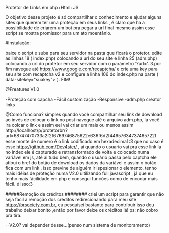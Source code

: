 Protetor de Links em php+Html+JS

O objetivo desse projeto é só compartilhar o conhecimento e ajudar alguns sites que querem ter uma proteção em seus links , é claro que há a possibilidade de criarem um bot pra pegar a url final mesmo assim esse script se mostra promissor para um ato moentânio.

#Instalação:

baixe o script e suba para seu servidor na pasta que ficará o protetor.
edite as linhas 18 ( index.php) colocando a url do seu site e linha 25 (adm.php) colocando a url do protetor em seu servidor com o parâmetro '?url='. 3.por fim navegue até https://www.google.com/recaptcha/ e crie uma key para seu site com recaptcha v2 e configure a linha 106 do index.php na parte ( data-sitekey="suakey"> ).
FIM!

@Freatures V1.0 

-Proteção com capcha 
-Fácil customização 
-Responsive 
-adm.php creator links

@Como funciona? 
simples quando você compartilhar seu link de download ao invés de colocar o link no post navegue até o arquivo adm.php, lá você ira colcar o link e assim eel vai criar um mais ou menos assim http://localhost/p/protetorbr/?url=68747470733a2f2f6769746875622e636f6d2f44657634737465722f esse monte de numero é o link codificado em hexadecimal :3 que no caso é esse https://github.com/Dev4ster/ , ai quando o usuario vai pra esse link la no index ele é capturado e retransformado de volta e colocado numa variável em js, até ai tudo bem, quando o usuário passa pelo captcha ele atibui o href do botão de download os dados da variável e assim o botão fica com um link , isso previne de alguém ir ispesionar o elemento, tenho mais idéias de proteção numa V2.0 ultilizando full javascript , já que eu tenho mais fácilidade em php e consegui funcões como de encodar mais fácil. é isso:3

#####Remoção de créditos ########
criei um script para garantir que não seja fácil a remoção dos créditos redirecionando para meu site https://brsociety.com.br, eu pesquisei bastante para contribuir isso deu trabalho deixar bonito ,então por favor deixe os créditos lá! ps: não cobro pra tira.

--V2.0? vai depender desse...(penso num sistema de monitoramento)

